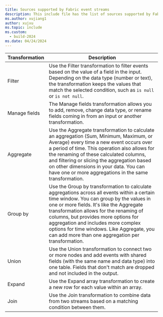 ```yaml
---
title: Sources supported by Fabric event streams
description: This include file has the list of sources supported by Fabric event streams. 
ms.author: xujiang1
author: xujxu 
ms.topic: include
ms.custom:
  - build-2024
ms.date: 04/24/2024
---
```



| Transformation          | Description |
| --------------- | ---------- |
| Filter |  Use the Filter transformation to filter events based on the value of a field in the input. Depending on the data type (number or text), the transformation keeps the values that match the selected condition, such as `is null` or `is not null`. |
| Manage fields | The Manage fields transformation allows you to add, remove, change data type, or rename fields coming in from an input or another transformation. |
| Aggregate | Use the Aggregate transformation to calculate an aggregation (Sum, Minimum, Maximum, or Average) every time a new event occurs over a period of time. This operation also allows for the renaming of these calculated columns, and filtering or slicing the aggregation based on other dimensions in your data. You can have one or more aggregations in the same transformation. |
| Group by | Use the Group by transformation to calculate aggregations across all events within a certain time window. You can group by the values in one or more fields. It's like the Aggregate transformation allows for the renaming of columns, but provides more options for aggregation and includes more complex options for time windows. Like Aggregate, you can add more than one aggregation per transformation. |
| Union | Use the Union transformation to connect two or more nodes and add events with shared fields (with the same name and data type) into one table. Fields that don't match are dropped and not included in the output. |
| Expand | Use the Expand array transformation to create a new row for each value within an array. |
| Join | Use the Join transformation to combine data from two streams based on a matching condition between them. |

 